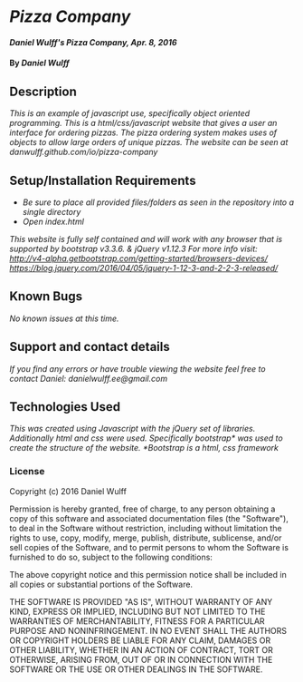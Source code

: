 # _Pizza Company_

#### _Daniel Wulff's Pizza Company, Apr. 8, 2016_

#### By _**Daniel Wulff**_

## Description

_This is an example of javascript use, specifically object oriented programming. This is a html/css/javascript website that gives a user an interface for ordering pizzas. The pizza ordering system makes uses of objects to allow large orders of unique pizzas. The website can be seen at danwulff.github.com/io/pizza-company_

## Setup/Installation Requirements

* _Be sure to place all provided files/folders as seen in the repository into a single directory_
* _Open index.html_

_This website is fully self contained and will work with any browser that is supported by bootstrap v3.3.6. & jQuery v1.12.3 For more info visit: http://v4-alpha.getbootstrap.com/getting-started/browsers-devices/
https://blog.jquery.com/2016/04/05/jquery-1-12-3-and-2-2-3-released/_

## Known Bugs

_No known issues at this time._

## Support and contact details

_If you find any errors or have trouble viewing the website feel free to contact Daniel: danielwulff.ee@gmail.com_

## Technologies Used

_This was created using Javascript with the jQuery set of libraries. Additionally html and css were used. Specifically bootstrap* was used to create the structure of the website. *Bootstrap is a html, css framework_

### License

Copyright (c) 2016 Daniel Wulff

Permission is hereby granted, free of charge, to any person obtaining a copy of this software and associated documentation files (the "Software"), to deal in the Software without restriction, including without limitation the rights to use, copy, modify, merge, publish, distribute, sublicense, and/or sell copies of the Software, and to permit persons to whom the Software is furnished to do so, subject to the following conditions:

The above copyright notice and this permission notice shall be included in all copies or substantial portions of the Software.

THE SOFTWARE IS PROVIDED "AS IS", WITHOUT WARRANTY OF ANY KIND, EXPRESS OR IMPLIED, INCLUDING BUT NOT LIMITED TO THE WARRANTIES OF MERCHANTABILITY, FITNESS FOR A PARTICULAR PURPOSE AND NONINFRINGEMENT. IN NO EVENT SHALL THE AUTHORS OR COPYRIGHT HOLDERS BE LIABLE FOR ANY CLAIM, DAMAGES OR OTHER LIABILITY, WHETHER IN AN ACTION OF CONTRACT, TORT OR OTHERWISE, ARISING FROM, OUT OF OR IN CONNECTION WITH THE SOFTWARE OR THE USE OR OTHER DEALINGS IN THE SOFTWARE.

